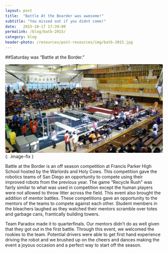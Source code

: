 ```yaml
---
layout: post
title:  "Battle At the Boarder was awesome!"
subtitle: "You missed out if you didnt come!"
date:   2015-10-17 17:39:00
permalink: /blog/batb-2015/
category: blog
header-photo: /resources/post-resources/img/batb-2015.jpg
---
```


##Saturday was “Battle at the Border.”  

![Battle At the Boarder](/resources/post-resources/img/batb-2015.jpg){: .image-fix } 

Battle at the Border is an off season competition at Francis Parker High School hosted by the Warlords and Holy Cows. This competition gave the robotics teams of San Diego an opportunity to compete using their improved robots from the previous year. The game “Recycle Rush” was fairly similar to what was used in competition except the human players were not allowed to throw litter across the field. This event also brought the addition of mentor battles. These competitions gave an opportunity to the mentors of the teams to compete against each other. Student members in the bleachers laughed as they watched their mentors scramble over totes and garbage cans, frantically building towers.

Team Paradox made it to quarterfinals. Our mentors didn’t do as well given that they got out in the first battle. Through this event, we welcomed the rookies to the team. Potential drivers were able to get first hand experience driving the robot and we brushed up on the cheers and dances making the event a joyous occasion and a perfect way to start off the season.